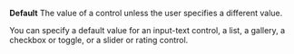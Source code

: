 **Default** The value of a control unless the user specifies a different value.

You can specify a default value for an input-text control, a list, a gallery, a checkbox or toggle, or a slider or rating control.
